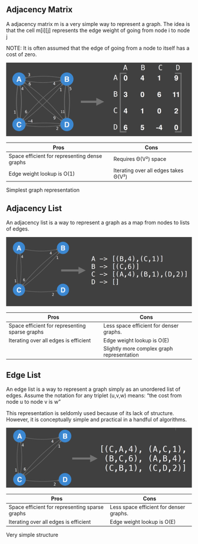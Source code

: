 ## Adjacency Matrix
A adjacency matrix m is a very simple way to represent a graph. The idea is that the cell m[i][j] represents the edge weight of going from node i to node j

NOTE: It is often assumed that the edge of going from a node to itself has a cost of zero.

![Alt text](./img/image9.png)

| Pros | Cons | 
| -------- | -------- | 
| Space efficient for representing dense graphs | Requires Θ(V²) space |
Edge weight lookup is O(1) | Iterating over all edges takes Θ(V²) | time
Simplest graph representation

## Adjacency List
An adjacency list is a way to represent a graph as a map from nodes to lists of edges.

![Alt text](./img/image10.png)

| Pros | Cons | 
| -------- | -------- | 
| Space efficient for representing sparse graphs | Less space efficient for denser graphs.
Iterating over all edges is efficient  | Edge weight lookup is O(E) 
| | Slightly more complex graph representation

## Edge List
An edge list is a way to represent a graph simply as an unordered list of edges. Assume the notation for any triplet (u,v,w) means:
“the cost from node u to node v is w”

This representation is seldomly used because of its lack of structure. However, it is conceptually simple and practical in a handful of algorithms.

![Alt text](./img/image11.png)

| Pros | Cons | 
| -------- | -------- | 
| Space efficient for representing sparse graphs | Less space efficient for denser graphs.
Iterating over all edges is efficient | Edge weight lookup is O(E)
Very simple structure

